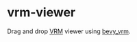 # vrm-viewer

Drag and drop [VRM](https://vrm.dev/) viewer using [bevy_vrm](https://github.com/unavi-xyz/bevy_vrm).
